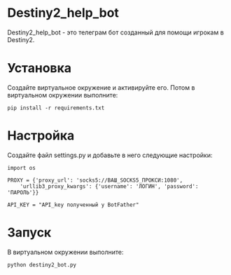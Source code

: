 Destiny2_help_bot
================

Destiny2_help_bot - это телеграм бот созданный для помощи игрокам в Destiny2. 

Установка
==========

Создайте виртуальное окружение и активируйте его. Потом в виртуальном окружении выполните:


    pip install -r requirements.txt



Настройка
==========

Создайте файл settings.py и добавьте в него следующие настройки:

    import os
   
    PROXY = {'proxy_url': 'socks5://ВАШ_SOCKS5_ПРОКСИ:1080',
        'urllib3_proxy_kwargs': {'username': 'ЛОГИН', 'password': 'ПАРОЛЬ'}}

    API_KEY = "API_key полученный у BotFather"


Запуск
=======
В виртуальном окружении выполните:



    python destiny2_bot.py
